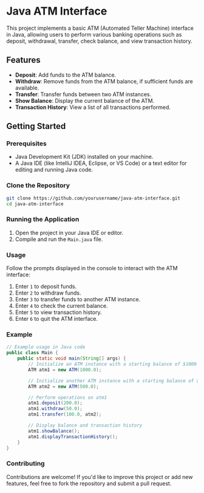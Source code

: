 # Java ATM Interface

This project implements a basic ATM (Automated Teller Machine) interface in Java, allowing users to perform various banking operations such as deposit, withdrawal, transfer, check balance, and view transaction history.

## Features

- **Deposit**: Add funds to the ATM balance.
- **Withdraw**: Remove funds from the ATM balance, if sufficient funds are available.
- **Transfer**: Transfer funds between two ATM instances.
- **Show Balance**: Display the current balance of the ATM.
- **Transaction History**: View a list of all transactions performed.

## Getting Started

### Prerequisites

- Java Development Kit (JDK) installed on your machine.
- A Java IDE (like IntelliJ IDEA, Eclipse, or VS Code) or a text editor for editing and running Java code.

### Clone the Repository

```bash
git clone https://github.com/yourusername/java-atm-interface.git
cd java-atm-interface
```

### Running the Application

1. Open the project in your Java IDE or editor.
2. Compile and run the `Main.java` file.

### Usage

Follow the prompts displayed in the console to interact with the ATM interface:

1. Enter `1` to deposit funds.
2. Enter `2` to withdraw funds.
3. Enter `3` to transfer funds to another ATM instance.
4. Enter `4` to check the current balance.
5. Enter `5` to view transaction history.
6. Enter `6` to quit the ATM interface.

### Example

```java
// Example usage in Java code
public class Main {
    public static void main(String[] args) {
        // Initialize an ATM instance with a starting balance of $1000
        ATM atm1 = new ATM(1000.0);

        // Initialize another ATM instance with a starting balance of $500
        ATM atm2 = new ATM(500.0);

        // Perform operations on atm1
        atm1.deposit(200.0);
        atm1.withdraw(50.0);
        atm1.transfer(100.0, atm2);

        // Display balance and transaction history
        atm1.showBalance();
        atm1.displayTransactionHistory();
    }
}
```

### Contributing

Contributions are welcome! If you'd like to improve this project or add new features, feel free to fork the repository and submit a pull request.
